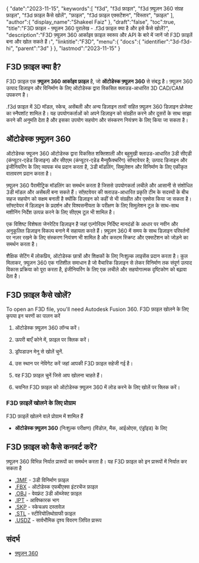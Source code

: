 {
   "date":"2023-11-15",
   "keywords":[
"f3d",
"f3d फ़ाइल",
"f3d फ़्यूज़न 360 संग्रह फ़ाइल",
"f3d फ़ाइल कैसे खोलें",
"फ़ाइल",
"f3d फ़ाइल एक्सटेंशन",
"विस्तार",
"फ़ाइल"
],
   "author":{
      "display_name":"Shakeel Faiz"
},
   "draft":"false",
   "toc":true,
   "title":"F3D फ़ाइल - फ़्यूज़न 360 पुरालेख - .f3d फ़ाइल क्या है और इसे कैसे खोलें?",
   "description":"F3D फ़्यूज़न 360 आर्काइव फ़ाइल स्वरूप और API के बारे में जानें जो F3D फ़ाइलें बना और खोल सकते हैं।",
   "linktitle":"F3D",
   "menu":{
      "docs":{
         "identifier":"3d-f3d-hi",
         "parent":"3d"
}
},
   "lastmod":"2023-11-15"
}

## F3D फ़ाइल क्या है?

F3D फ़ाइल एक **फ़्यूज़न 360 आर्काइव फ़ाइल** है, जो **ऑटोडेस्क फ़्यूज़न 360** से संबद्ध है। फ़्यूज़न 360 उत्पाद डिज़ाइन और विनिर्माण के लिए ऑटोडेस्क द्वारा विकसित क्लाउड-आधारित 3D CAD/CAM उपकरण है।

.f3d फ़ाइल में 3D मॉडल, स्केच, असेंबली और अन्य डिज़ाइन तत्वों सहित फ़्यूज़न 360 डिज़ाइन प्रोजेक्ट का स्नैपशॉट शामिल है। यह उपयोगकर्ताओं को अपने डिज़ाइन को संग्रहीत करने और दूसरों के साथ साझा करने की अनुमति देता है और इसका उपयोग सहयोग और संस्करण नियंत्रण के लिए किया जा सकता है।

## ऑटोडेस्क फ़्यूज़न 360

ऑटोडेस्क फ्यूजन 360 ऑटोडेस्क द्वारा विकसित शक्तिशाली और बहुमुखी क्लाउड-आधारित 3डी सीएडी (कंप्यूटर-एडेड डिजाइन) और सीएएम (कंप्यूटर-एडेड मैन्युफैक्चरिंग) सॉफ्टवेयर है; उत्पाद डिजाइन और इंजीनियरिंग के लिए व्यापक मंच प्रदान करता है, 3डी मॉडलिंग, सिमुलेशन और विनिर्माण के लिए एकीकृत वातावरण प्रदान करता है।

फ़्यूज़न 360 पैरामीट्रिक मॉडलिंग का समर्थन करता है जिससे उपयोगकर्ता लचीले और आसानी से संशोधित 3डी मॉडल और असेंबली बना सकते हैं। सॉफ़्टवेयर की क्लाउड-आधारित प्रकृति टीम के सदस्यों के बीच सहज सहयोग को सक्षम बनाती है क्योंकि डिज़ाइन को कहीं से भी संग्रहीत और एक्सेस किया जा सकता है। सॉफ्टवेयर में डिज़ाइन के प्रदर्शन और विश्वसनीयता के परीक्षण के लिए सिमुलेशन टूल के साथ-साथ मशीनिंग निर्देश उत्पन्न करने के लिए सीएएम टूल भी शामिल है।

एक विशिष्ट विशेषता जेनरेटिव डिज़ाइन है जहां एल्गोरिदम निर्दिष्ट मानदंडों के आधार पर नवीन और अनुकूलित डिज़ाइन विकल्प बनाने में सहायता करते हैं। फ़्यूज़न 360 में समय के साथ डिज़ाइन परिवर्तनों पर नज़र रखने के लिए संस्करण नियंत्रण भी शामिल है और कस्टम स्क्रिप्ट और एक्सटेंशन को जोड़ने का समर्थन करता है।

शैक्षिक सेटिंग में लोकप्रिय, ऑटोडेस्क छात्रों और शिक्षकों के लिए निःशुल्क लाइसेंस प्रदान करता है। कुल मिलाकर, फ़्यूज़न 360 एक गतिशील समाधान है जो वैचारिक डिज़ाइन से लेकर विनिर्माण तक संपूर्ण उत्पाद विकास प्रक्रिया को पूरा करता है, इंजीनियरिंग के लिए एक लचीले और सहयोगात्मक दृष्टिकोण को बढ़ावा देता है।

## F3D फ़ाइल कैसे खोलें?

To open an F3D file, you'll need Autodesk Fusion 360. F3D फ़ाइल खोलने के लिए कृपया इन चरणों का पालन करें

1. ऑटोडेस्क फ़्यूज़न 360 लॉन्च करें।

1. ऊपरी बाएँ कोने में, फ़ाइल पर क्लिक करें।

1. ड्रॉपडाउन मेनू से खोलें चुनें.

1. उस स्थान पर नेविगेट करें जहां आपकी F3D फ़ाइल सहेजी गई है।

1. वह F3D फ़ाइल चुनें जिसे आप खोलना चाहते हैं।

1. चयनित F3D फ़ाइल को ऑटोडेस्क फ़्यूज़न 360 में लोड करने के लिए खोलें पर क्लिक करें।

### F3D फ़ाइलें खोलने के लिए प्रोग्राम

F3D फ़ाइलें खोलने वाले प्रोग्राम में शामिल हैं

- **ऑटोडेस्क फ़्यूज़न 360** (निःशुल्क परीक्षण) (विंडोज़, मैक, आईओएस, एंड्रॉइड) के लिए

## F3D फ़ाइल को कैसे कनवर्ट करें?

फ़्यूज़न 360 विभिन्न निर्यात प्रारूपों का समर्थन करता है। यह F3D फ़ाइल को इन प्रारूपों में निर्यात कर सकता है

- [.3MF](/3d/3mf/) - 3डी विनिर्माण फ़ाइल
- [.FBX](/3d/fbx/) - ऑटोडेस्क एफबीएक्स इंटरचेंज फ़ाइल
- [.OBJ](/3d/obj/) - वेवफ्रंट 3डी ऑब्जेक्ट फ़ाइल
- [.IPT](/3d/ipt/) - आविष्कारक भाग
- [.SKP](/image/skp/) - स्केचअप दस्तावेज़
- [.STL](/cad/stl/) - स्टीरियोलिथोग्राफी फ़ाइल
- [.USDZ](/3d/usdz/) - सार्वभौमिक दृश्य विवरण ज़िपित प्रारूप

## संदर्भ
* [फ़्यूज़न 360](https://en.wikipedia.org/wiki/Fusion_360)


